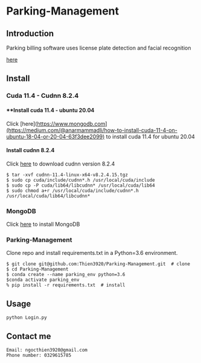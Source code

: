# Parking-Management
## Introduction
Parking billing software uses license plate detection and facial recognition
 
[here](https://user-images.githubusercontent.com/87056480/172690680-b265082f-240a-4bac-aaa1-fd3597ac64de.mp4)
## Install
### **Cuda 11.4 - Cudnn 8.2.4**
#### **Install cuda 11.4 - ubuntu 20.04

Click [here](https://www.mongodb.com](https://medium.com/@anarmammadli/how-to-install-cuda-11-4-on-ubuntu-18-04-or-20-04-63f3dee2099) to install cuda 11.4 for ubuntu 20.04

#### **Install cudnn 8.2.4**

Click [here](https://developer.nvidia.com/rdp/cudnn-archive) to download cudnn version 8.2.4

```
$ tar -xvf cudnn-11.4-linux-x64-v8.2.4.15.tgz
$ sudo cp cuda/include/cudnn*.h /usr/local/cuda/include 
$ sudo cp -P cuda/lib64/libcudnn* /usr/local/cuda/lib64 
$ sudo chmod a+r /usr/local/cuda/include/cudnn*.h /usr/local/cuda/lib64/libcudnn*
```

### **MongoDB**
Click [here](https://www.mongodb.com) to install MongoDB
### **Parking-Management**
Clone repo and install requirements.txt in a Python=3.6 environment.
```
$ git clone git@github.com:Thien3920/Parking-Management.git  # clone
$ cd Parking-Management
$ conda create --name parking_env python=3.6
$conda activate parking_env
% pip install -r requirements.txt  # install
```

## Usage
```
python Login.py
```
## Contact me
``` 
Email: ngocthien3920@gmail.com
Phone number: 0329615785
```
